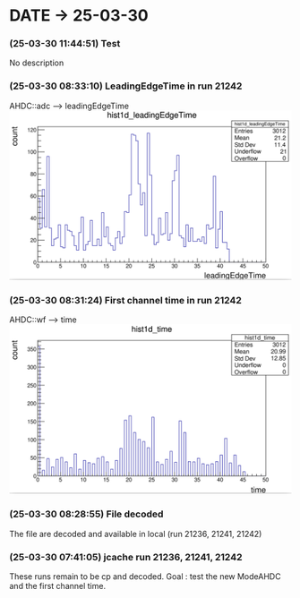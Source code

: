# DATE → 25-03-30

### (25-03-30 11:44:51) Test 
No description 

### (25-03-30 08:33:10) LeadingEdgeTime in run 21242 
AHDC::adc --> leadingEdgeTime  
![25-03-30-08-33-10.png](./img/25-03-30/25-03-30-08-33-10.png) 

### (25-03-30 08:31:24) First channel time in run 21242 
AHDC::wf --> time 
![25-03-30-08-31-24.png](./img/25-03-30/25-03-30-08-31-24.png) 

### (25-03-30 08:28:55) File decoded 
The file are decoded and available in local (run 21236, 21241, 21242) 

### (25-03-30 07:41:05) jcache run 21236, 21241, 21242 
These runs remain to be cp and decoded. Goal : test the new ModeAHDC and the first channel time. 


